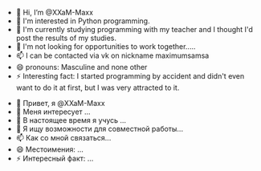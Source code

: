 - 👋 Hi, I’m @XXaM-Maxx
- 👀 I'm interested in Python programming. 
- 🌱 I'm currently studying programming with my teacher and I thought I'd post the results of my studies. 
- 💞️ I'm not looking for opportunities to work together.....
- 📫 I can be contacted via vk on nickname maximumsamsa
- 😄 pronouns: Masculine and none other
- ⚡ Interesting fact: I started programming by accident and didn't even want to do it at first, but I was very attracted to it. 

<!---
XXaM-Maxx/XXaM-Maxx is a ✨ special ✨ repository because its `README.md` (this file) appears on your GitHub profile.
You can click the Preview link to take a look at your changes.
--->
- 👋 Привет, я @XXaM-Maxx
- 👀 Меня интересует ...
- 🌱 В настоящее время я учусь ...
- 💞️ Я ищу возможности для совместной работы...
- 📫 Как со мной связаться...
- 😄 Местоимения: ...
- ⚡ Интересный факт: ...
